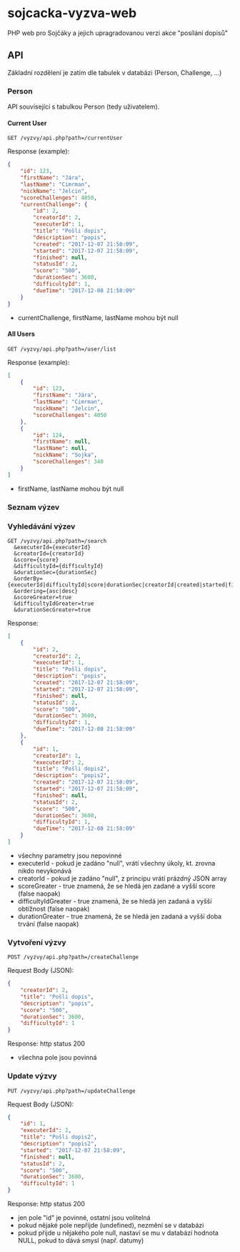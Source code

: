 # sojcacka-vyzva-web
PHP web pro Sojčáky a jejich upragradovanou verzi akce "posílání dopisů"

## API

Základní rozdělení je zatím dle tabulek v databázi (Person, Challenge, ...)

### Person

API související s tabulkou Person (tedy uživatelem).

#### Current User

```GET /vyzvy/api.php?path=/currentUser```

Response (example):
```json
{
    "id": 123,
    "firstName": "Jára",
    "lastName": "Cimrman",
    "nickName": "Jelcin",
    "scoreChallenges": 4050,
    "currentChallenge": {
        "id": 2,
        "creatorId": 2,
        "executerId": 1,
        "title": "Pošli dopis",
        "description": "popis",
        "created": "2017-12-07 21:58:09",
        "started": "2017-12-07 21:58:09",
        "finished": null,
        "statusId": 2,
        "score": "500",
        "durationSec": 3600,
        "difficultyId": 1,
        "dueTime": "2017-12-08 21:58:09"
    }
}
```

* currentChallenge, firstName, lastName mohou být null

#### All Users

```GET /vyzvy/api.php?path=/user/list```

Response (example):
```json
[
    {
        "id": 123,
        "firstName": "Jára",
        "lastName": "Cimrman",
        "nickName": "Jelcin",
        "scoreChallenges": 4050
    },
    {
        "id": 124,
        "firstName": null,
        "lastName": null,
        "nickName": "Sojka",
        "scoreChallenges": 340
    }
]
```

* firstName, lastName mohou být null

### Seznam výzev

### Vyhledávání výzev
```http
GET /vyzvy/api.php?path=/search
  &executerId={executerId}
  &creatorId={creatorId}
  &score={score}
  &difficultyId={difficultyId}
  &durationSec={durationSec}
  &orderBy={executerId|difficultyId|score|durationSec|creatorId|created|started|finished|id}
  &ordering={asc|desc}
  &scoreGreater=true
  &difficultyIdGreater=true
  &durationSecGreater=true
```

Response:
```json
[
    {
        "id": 2,
        "creatorId": 2,
        "executerId": 1,
        "title": "Pošli dopis",
        "description": "popis",
        "created": "2017-12-07 21:58:09",
        "started": "2017-12-07 21:58:09",
        "finished": null,
        "statusId": 2,
        "score": "500",
        "durationSec": 3600,
        "difficultyId": 1,
        "dueTime": "2017-12-08 21:58:09"
    },
    {
        "id": 1,
        "creatorId": 1,
        "executerId": 2,
        "title": "Pošli dopis2",
        "description": "popis2",
        "created": "2017-12-07 21:58:09",
        "started": "2017-12-07 21:58:09",
        "finished": null,
        "statusId": 2,
        "score": "500",
        "durationSec": 3600,
        "difficultyId": 1,
        "dueTime": "2017-12-08 21:58:09"
    }
]
```

* všechny parametry jsou nepovinné
* executerId - pokud je zadáno "null", vrátí všechny úkoly, kt. zrovna nikdo nevykonává
* creatorId - pokud je zadáno "null", z principu vrátí prázdný JSON array
* scoreGreater - true znamená, že se hledá jen zadané a vyšší score (false naopak)
* difficultyIdGreater - true znamená, že se hledá jen zadaná a vyšší obtížnost (false naopak)
* durationGreater - true znamená, že se hledá jen zadaná a vyšší doba trvání (false naopak)

### Vytvoření výzvy

```POST /vyzvy/api.php?path=/createChallenge```

Request Body (JSON):
```json
{
    "creatorId": 2,
    "title": "Pošli dopis",
    "description": "popis",
    "score": "500",
    "durationSec": 3600,
    "difficultyId": 1
}
```

Response: http status 200

* všechna pole jsou povinná

### Update výzvy

```PUT /vyzvy/api.php?path=/updateChallenge```

Request Body (JSON):
```json
{
    "id": 1,
    "executerId": 2,
    "title": "Pošli dopis2",
    "description": "popis2",
    "started": "2017-12-07 21:58:09",
    "finished": null,
    "statusId": 2,
    "score": "500",
    "durationSec": 3600,
    "difficultyId": 1
}
```

Response: http status 200

* jen pole "id" je povinné, ostatní jsou volitelná
* pokud nějaké pole nepřijde (undefined), nezmění se v databázi
* pokud přijde u nějakého pole null, nastaví se mu v databází hodnota NULL, pokud to dává smysl (např. datumy)
